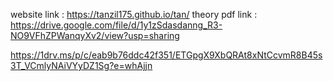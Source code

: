 website link : https://tanzil175.github.io/tan/
theory pdf link : https://drive.google.com/file/d/1y1zSdasdanng_R3-NO9VFhZPWanqyXv2/view?usp=sharing 


https://1drv.ms/p/c/eab9b76ddc42f351/ETGpgX9XbQRAt8xNtCcvmR8B45s3T_VCmlyNAiVYyDZ1Sg?e=whAjjn
